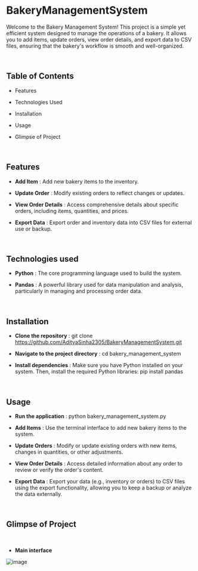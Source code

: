 # BakeryManagementSystem

Welcome to the Bakery Management System! This project is a simple yet efficient system designed to manage the operations of a bakery. It allows you to add items, update orders, view order details, and export data to CSV files, ensuring that the bakery's workflow is smooth and well-organized.


<br>

## Table of Contents

- Features
  
- Technologies Used
  
- Installation
  
- Usage

- Glimpse of Project

<br>


## Features

- **Add Item** : Add new bakery items to the inventory.
  
- **Update Order** :  Modify existing orders to reflect changes or updates.
  
- **View Order Details** : Access comprehensive details about specific orders, including items, quantities, and prices.

- **Export Data** : Export order and inventory data into CSV files for external use or backup. 

<br>

## Technologies used

- **Python** : The core programming language used to build the system.
  
- **Pandas** : A powerful library used for data manipulation and analysis, particularly in managing and processing order data.

<br>

## Installation

- **Clone the repository** : git clone https://github.com/AdityaSinha2305/BakeryManagementSystem.git
  
- **Navigate to the project directory** : cd bakery_management_system
  
- **Install dependencies** : Make sure you have Python installed on your system. Then, install the required Python libraries: pip install pandas


<br>

## Usage

- **Run the application** : python bakery_management_system.py
  
- **Add Items** : Use the terminal interface to add new bakery items to the system.
  
- **Update Orders** : Modify or update existing orders with new items, changes in quantities, or other adjustments.
  
- **View Order Details** : Access detailed information about any order to review or verify the order's content.
  
- **Export Data** : Export your data (e.g., inventory or orders) to CSV files using the export functionality, allowing you to keep a backup or analyze the data externally.


<br>

## Glimpse of Project

<br>

- **Main interface**

![image](https://github.com/user-attachments/assets/732e2260-c80b-48c3-8c2b-88966ac08321)






